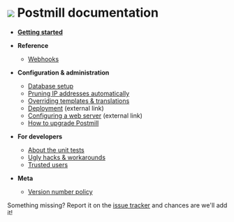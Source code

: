 # ![](assets/postmill-128.png) Postmill documentation

* **[Getting started](../README.md#getting-started)**

* **Reference**

    * [Webhooks](webhooks.md)

* **Configuration & administration**

    * [Database setup](database-setup.md)
    * [Pruning IP addresses automatically](pruning-ips.md)
    * [Overriding templates & translations](overrides.md)
    * [Deployment][deploy] (external link)
    * [Configuring a web server][web server] (external link)
    * [How to upgrade Postmill](upgrading.md)

* **For developers**
    * [About the unit tests](about-the-unit-tests.md)
    * [Ugly hacks & workarounds](workarounds.md)
    * [Trusted users](trusted_users.md)

* **Meta**
    * [Version number policy](version-policy.md)

Something missing? Report it on the [issue tracker][issues] and chances are
we'll add it!


[deploy]: https://symfony.com/doc/4.1/deployment.html
[web server]: https://symfony.com/doc/4.1/setup/web_server_configuration.html
[issues]: https://gitlab.com/edgyemma/Postmill/issues
